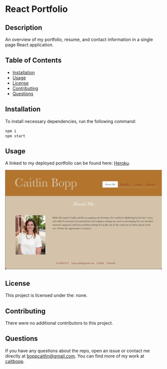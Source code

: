 # React Portfolio

## Description
An overview of my portfolio, resume, and contact information in a single page React application.
## Table of Contents
- [Installation](#installation)
- [Usage](#usage)
- [License](#license)
- [Contributing](#contributing)
- [Questions](#questions)
## Installation
To install necessary dependencies, run the following command:
```
npm i
npm start
```

## Usage
A linked to my deployed portfolio can be found here: [Heroku](https://still-thicket-10545.herokuapp.com/).

<img src="./src/assets/portfolio.png">


## License
This project is licensed under the: none.



## Contributing
There were no additional contributors to this project.

## Questions
If you have any questions about the repo, open an issue or contact me directly at boppcaitlin@gmail.com. You can find more of my work at [caitbopp](https://github.com/caitbopp).